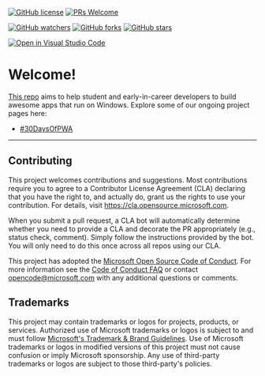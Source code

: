 [![GitHub license](https://img.shields.io/github/license/microsoft/Win-Student-Dev.svg)](https://github.com/microsoft/Win-Student-Dev/blob/master/LICENSE)
[![PRs Welcome](https://img.shields.io/badge/PRs-welcome-brightgreen.svg?style=flat-square)](http://makeapullrequest.com)

[![GitHub watchers](https://img.shields.io/github/watchers/microsoft/Win-Student-Dev.svg?style=social&label=Watch&maxAge=2592000)](https://GitHub.com/microsoft/Win-Student-Dev/watchers/)
[![GitHub forks](https://img.shields.io/github/forks/microsoft/Win-Student-Dev.svg?style=social&label=Fork&maxAge=2592000)](https://GitHub.com/microsoft/Win-Student-Dev/network/)
[![GitHub stars](https://img.shields.io/github/stars/microsoft/Win-Student-Dev.svg?style=social&label=Star&maxAge=2592000)](https://GitHub.com/microsoft/Win-Student-Dev/stargazers/)

[![Open in Visual Studio Code](https://open.vscode.dev/badges/open-in-vscode.svg)](https://open.vscode.dev/microsoft/Win-Student-Dev)

# Welcome!

[This repo](https://github.com/microsoft/win-student-devs) aims to help student and early-in-career developers to build awesome apps that run on Windows. Explore some of our ongoing project pages here:

 * [#30DaysOfPWA](/30DaysOfPWA/)


---

## Contributing

This project welcomes contributions and suggestions.  Most contributions require you to agree to a
Contributor License Agreement (CLA) declaring that you have the right to, and actually do, grant us
the rights to use your contribution. For details, visit https://cla.opensource.microsoft.com.

When you submit a pull request, a CLA bot will automatically determine whether you need to provide
a CLA and decorate the PR appropriately (e.g., status check, comment). Simply follow the instructions
provided by the bot. You will only need to do this once across all repos using our CLA.

This project has adopted the [Microsoft Open Source Code of Conduct](https://opensource.microsoft.com/codeofconduct/).
For more information see the [Code of Conduct FAQ](https://opensource.microsoft.com/codeofconduct/faq/) or
contact [opencode@microsoft.com](mailto:opencode@microsoft.com) with any additional questions or comments.

## Trademarks

This project may contain trademarks or logos for projects, products, or services. Authorized use of Microsoft 
trademarks or logos is subject to and must follow 
[Microsoft's Trademark & Brand Guidelines](https://www.microsoft.com/en-us/legal/intellectualproperty/trademarks/usage/general).
Use of Microsoft trademarks or logos in modified versions of this project must not cause confusion or imply Microsoft sponsorship.
Any use of third-party trademarks or logos are subject to those third-party's policies.